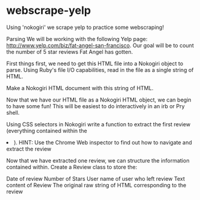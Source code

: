 # webscrape-yelp
Using 'nokogiri' we scrape yelp to practice some webscraping!


Parsing
We will be working with the following Yelp page: http://www.yelp.com/biz/fat-angel-san-francisco. Our goal will be to count the number of 5 star reviews Fat Angel has gotten.

First things first, we need to get this HTML file into a Nokogiri object to parse. Using Ruby's file I/O capabilities, read in the file as a single string of HTML.

Make a Nokogiri HTML document with this string of HTML.

Now that we have our HTML file as a Nokogiri HTML object, we can begin to have some fun! This will be easiest to do interactively in an irb or Pry shell.

Using CSS selectors in Nokogiri write a function to extract the first review (everything contained within the <li>). HINT: Use the Chrome Web inspector to find out how to navigate and extract the review

Now that we have extracted one review, we can structure the information contained within. Create a Review class to store the:

Date of review
Number of Stars
User name of user who left review
Text content of Review
The original raw string of HTML corresponding to the review
